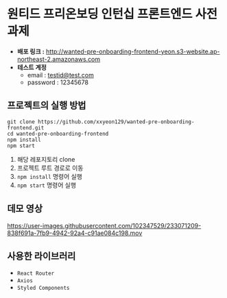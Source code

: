 # 원티드 프리온보딩 인턴십 프론트엔드 사전과제
- **배포 링크 :** http://wanted-pre-onboarding-frontend-yeon.s3-website.ap-northeast-2.amazonaws.com
- **테스트 계정**
  - email : testid@test.com
  - password : 12345678
## 프로젝트의 실행 방법
```
git clone https://github.com/xxyeon129/wanted-pre-onboarding-frontend.git
cd wanted-pre-onboarding-frontend
npm install
npm start
```
1. 해당 레포지토리 clone
2. 프로젝트 루트 경로로 이동
3. `npm install` 명령어 실행
4. `npm start` 명령어 실행
## 데모 영상
https://user-images.githubusercontent.com/102347529/233071209-838f691a-7fb9-4942-92a4-c91ae084c198.mov
## 사용한 라이브러리
- `React Router`
- `Axios`
- `Styled Components`
